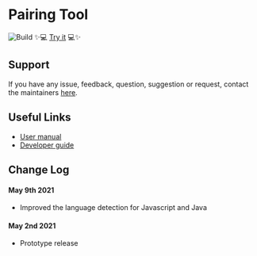 # Pairing Tool

![Build](https://github.com/codebar/pairing-tool/actions/workflows/pipeline.yml/badge.svg)
:sparkles::computer: [Try it](https://codebar.github.io/pairing-tool) :computer::sparkles:

## Support 
If you have any issue, feedback, question, suggestion or request, contact the maintainers [here](https://github.com/codebar/pairing-tool/issues/new/choose).

## Useful Links
* [User manual](doc/UserManual.md)
* [Developer guide](doc/Development.md)

## Change Log

#### May 9th 2021
 * Improved the language detection for Javascript and Java

#### May 2nd 2021
 * Prototype release
